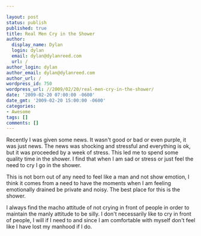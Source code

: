 ```yaml
---

layout: post
status: publish
published: true
title: Real Men Cry in the Shower
author:
  display_name: Dylan
  login: dylan
  email: dylan@dylanreed.com
  url: /
author_login: dylan
author_email: dylan@dylanreed.com
author_url: /
wordpress_id: 750
wordpress_url: //2009/02/20/real-men-cry-in-the-shower/
date: '2009-02-20 07:00:00 -0600'
date_gmt: '2009-02-20 15:00:00 -0600'
categories:
- Awesome
tags: []
comments: []
---
```


Recently I was given some news. It wasn't good or bad or even purple, it was just news. The news was shocking and stressful and everything is ok, but it was proceeded by a week of stress. This led me to spend some quality time in the shower. I find that when I am sad or stress or just feel the need to cry I go in the shower. 

This is not born out of any need to feel like a man and not show emotion, I think it comes from a need to have the moments when I am feeling emotionally drained be private and noisy. The best place for this is the shower.

I always find the macho attitude of not crying in front of people in order to maintain the manly attitude to be silly. I don't necessarily like to cry in front of people, I will if I need to and since I am comfortable with myself don't feel like I have lost my manhood if I do.
